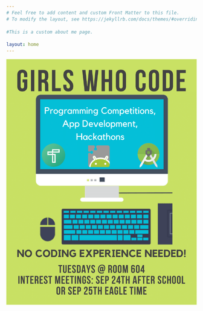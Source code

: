 ```yaml
---
# Feel free to add content and custom Front Matter to this file.
# To modify the layout, see https://jekyllrb.com/docs/themes/#overriding-theme-defaults

#This is a custom about me page.

layout: home
---
```

![myimg](/images/poster.png)
